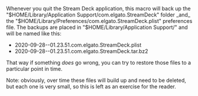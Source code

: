
Whenever you quit the Stream Deck application, this macro will back up the "$HOME/Library/Application Support/com.elgato.StreamDeck" folder _and_ the "$HOME/Library/Preferences/com.elgato.StreamDeck.plist" preferences file. The backups are placed in "$HOME/Library/Application Support/" and will be named like this:

- 2020-09-28--01.23.51.com.elgato.StreamDeck.plist
- 2020-09-28--01.23.51.com.elgato.StreamDeck.tar.bz2

That way if something _does_ go wrong, you can try to restore those files to a particular point in time.

Note: obviously, over time these files will build up and need to be deleted, but each one is very small, so this is left as an exercise for the reader.
